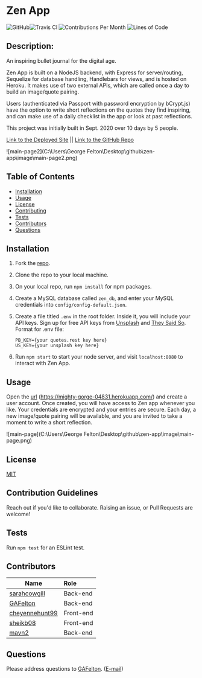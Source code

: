 # Zen App

  ![GitHub](https://img.shields.io/github/license/GAFelton/zen-app)![Travis CI](https://img.shields.io/travis/GAFelton/zen-app) ![Contributions Per Month](https://img.shields.io/github/commit-activity/m/GAFelton/zen-app) ![Lines of Code](https://img.shields.io/tokei/lines/github/GAFelton/zen-app)

  ## Description:

 An inspiring bullet journal for the digital age.

Zen App is built on a NodeJS backend, with Express for server/routing, Sequelize for database handling, Handlebars for views, and is hosted on Heroku. It makes use of two external APIs, which are called once a day to build an image/quote pairing. 

Users (authenticated via Passport with password encryption by bCrypt.js) have the option to write short reflections on the quotes they find inspiring, and can make use of a daily checklist in the app or look at past reflections.

This project was initially built in Sept. 2020 over 10 days by 5 people.

[Link to the Deployed Site](https://mighty-gorge-04831.herokuapp.com/)     ||    [Link to the GitHub Repo](https://github.com/GAFelton/zen-app)

![main-page2](C:\Users\George Felton\Desktop\github\zen-app\image\main-page2.png)

  ## Table of Contents

 * [Installation](#Installation)
 * [Usage](#Usage)
 * [License](#License)
 * [Contributing](#Contributing)
 * [Tests](#Tests)
 * [Contributors](#Contributors)
 * [Questions](#Questions)

  

  ## Installation

1. Fork the [repo](https://github.com/GAFelton/zen-app).

2. Clone the repo to your local machine.

3. On your local repo, run `npm install` for npm packages.

4. Create a MySQL database called `zen_db`, and enter your MySQL credentials into `config/config-default.json`.

5. Create a  file titled `.env` in the root folder. Inside it, you will include your API keys. Sign up for free API keys from [Unsplash](https://unsplash.com/developers) and [They Said So](https://theysaidso.com/api/#qod).
   Format for .env file:

   ```
   PB_KEY={your quotes.rest key here}
   US_KEY={your unsplash key here}
   ```

6. Run `npm start` to start your node server, and visit `localhost:8080` to interact with Zen App.

  

  ## Usage

  Open the [url](https://mighty-gorge-04831.herokuapp.com/) (https://mighty-gorge-04831.herokuapp.com/) and create a user account. Once created, you will have access to Zen app whenever you like. Your credentials are encrypted and your entries are secure. Each day, a new image/quote pairing will be available, and you are invited to take a moment to write a short reflection. 

![main-page](C:\Users\George Felton\Desktop\github\zen-app\image\main-page.png)

  ## License

  [MIT](./LICENSE)

  

  ## Contribution Guidelines

  Reach out if you'd like to collaborate.  Raising an issue, or Pull Requests are welcome!

  

  ## Tests

  Run `npm test` for an ESLint test.

  

## Contributors

| Name                                                | Role      |
| --------------------------------------------------- | :-------- |
| [sarahcowgill](https://github.com/sarahcowgill)     | Back-end  |
| [GAFelton](https://github.com/GAFelton)             | Back-end  |
| [cheyennehunt99](https://github.com/cheyennehunt99) | Front-end |
| [sheikb08](https://github.com/sheikb08)             | Front-end |
| [mavn2](https://github.com/mavn2)                   | Back-end  |



  ## Questions

  Please address questions to [GAFelton](https://github.com/GAFelton). ([E-mail](64555318+GAFelton@users.noreply.github.com))

  
